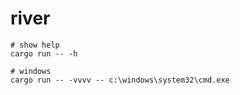 # river

```shell
# show help
cargo run -- -h

# windows
cargo run -- -vvvv -- c:\windows\system32\cmd.exe
```
